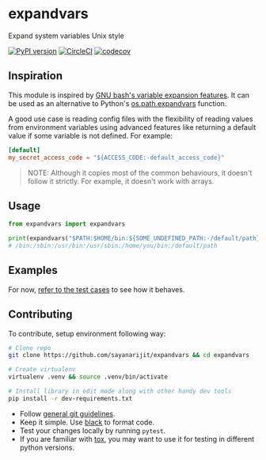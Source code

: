 expandvars
==========
Expand system variables Unix style

[![PyPI version](https://img.shields.io/pypi/v/expandvars.svg)](https://pypi.org/project/expandvars)
[![CircleCI](https://circleci.com/gh/sayanarijit/expandvars/tree/master.svg?style=svg)](https://circleci.com/gh/sayanarijit/expandvars/tree/master)
[![codecov](https://codecov.io/gh/sayanarijit/expandvars/branch/master/graph/badge.svg)](https://codecov.io/gh/sayanarijit/expandvars)


Inspiration
-----------
This module is inspired by [GNU bash's variable expansion features](https://www.gnu.org/software/bash/manual/html_node/Shell-Parameter-Expansion.html). It can be used as an alternative to Python's [os.path.expandvars](https://docs.python.org/3/library/os.path.html#os.path.expandvars) function.

A good use case is reading config files with the flexibility of reading values from environment variables using advanced features like returning a default value if some variable is not defined.
For example:

```toml
[default]
my_secret_access_code = "${ACCESS_CODE:-default_access_code}"
```

> NOTE: Although it copies most of the common behaviours, it doesn't follow it strictly. For example, it doesn't work with arrays.


Usage
-----

```python
from expandvars import expandvars

print(expandvars("$PATH:$HOME/bin:${SOME_UNDEFINED_PATH:-/default/path}"))
# /bin:/sbin:/usr/bin:/usr/sbin:/home/you/bin:/default/path
```


Examples
--------
For now, [refer to the test cases](https://github.com/sayanarijit/expandvars/blob/master/tests/test_expandvars.py) to see how it behaves.


Contributing
------------
To contribute, setup environment following way:

```bash
# Clone repo
git clone https://github.com/sayanarijit/expandvars && cd expandvars

# Create virtualenv
virtualenv .venv && source .venv/bin/activate

# Install library in edit mode along with other handy dev tools
pip install -r dev-requirements.txt
```

- Follow [general git guidelines](https://git-scm.com/book/en/v2/Distributed-Git-Contributing-to-a-Project).
- Keep it simple. Use [black](https://github.com/python/black) to format code.
- Test your changes locally by running `pytest`.
- If you are familiar with [tox](https://tox.readthedocs.io), you may want to use it for testing in different python versions.
